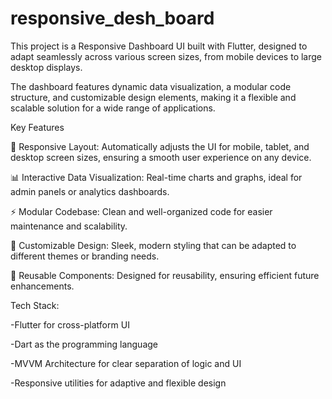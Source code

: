 # responsive_desh_board



This project is a Responsive Dashboard UI built with Flutter, designed to adapt seamlessly across various screen sizes, from mobile devices to large desktop displays. 

The dashboard features dynamic data visualization, a modular code structure, and customizable design elements, making it a flexible and scalable solution for a wide range of applications.

Key Features

📱 Responsive Layout: Automatically adjusts the UI for mobile, tablet, and desktop screen sizes, ensuring a smooth user experience on any device.

📊 Interactive Data Visualization: Real-time charts and graphs, ideal for admin panels or analytics dashboards.

⚡ Modular Codebase: Clean and well-organized code for easier maintenance and scalability.

🎨 Customizable Design: Sleek, modern styling that can be adapted to different themes or branding needs.

🧩 Reusable Components: Designed for reusability, ensuring efficient future enhancements.

Tech Stack:

 -Flutter for cross-platform UI

 -Dart as the programming language

 -MVVM Architecture for clear separation of logic and UI

 -Responsive utilities for adaptive and flexible design


 
 
